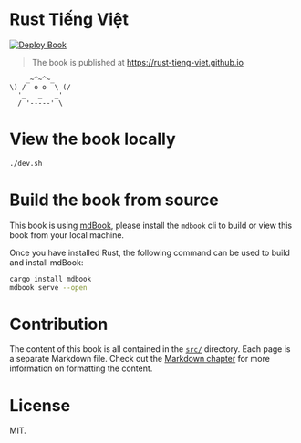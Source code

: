 # Rust Tiếng Việt

[![Deploy Book](https://github.com/rust-tieng-viet/rust-tieng-viet.github.io/actions/workflows/deploy.yml/badge.svg)](https://github.com/rust-tieng-viet/rust-tieng-viet.github.io/actions/workflows/deploy.yml)

> The book is published at https://rust-tieng-viet.github.io

```plaintext
    _~^~^~_
\) /  o o  \ (/
  '_   _   _'
  / '-----' \
```

# View the book locally

```bash
./dev.sh
```

# Build the book from source

This book is using [mdBook](https://rust-lang.github.io/mdBook/), please install
the `mdbook` cli to build or view this book from your local machine.

Once you have installed Rust, the following command can be used to build and install mdBook:

```bash
cargo install mdbook
mdbook serve --open
```

# Contribution

The content of this book is all contained in the [`src/`](./src) directory.
Each page is a separate Markdown file. Check out the 
[Markdown chapter](https://rust-lang.github.io/mdBook/format/markdown.html) 
for more information on formatting the content.

# License

MIT.

